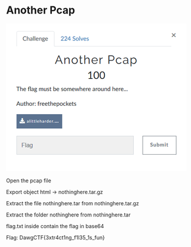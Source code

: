 # Another Pcap

![](Given/Description.png)

Open the pcap file

Export object html -> nothinghere.tar.gz

Extract the file nothinghere.tar from nothinghere.tar.gz

Extract the folder nothinghere from nothinghere.tar

flag.txt inside contain the flag in base64

Flag: DawgCTF{3xtr4ct1ng_f1l35_1s_fun}